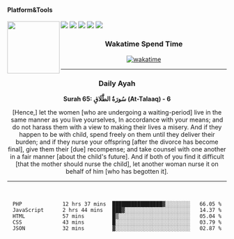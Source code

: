 #### Platform&Tools

[![](https://img.shields.io/badge/-NPM-cb3837?style=flat-square&logo=npm&logoColor=white)](https://npmjs.com/)
[![](https://img.shields.io/badge/PHP-777BB4?style=flat-square&logo=php&logoColor=white)](https://nodejs.org/)
[![](https://img.shields.io/badge/Julia-9558B2?style=flat-square&logo=julia&logoColor=white)](https://nodejs.org/)
<img src="https://avatars.githubusercontent.com/u/31664438?v=4" width="120" align="left">
[![](https://img.shields.io/badge/-Node.js-43853d?style=flat-square&logo=node.js&logoColor=ffffff)](https://nodejs.org/)
[![](https://img.shields.io/badge/Visual_Studio_Code-0078D4?style=flat-square&logo=visual%20studio%20code&logoColor=white)](https://nodejs.org/)

<center>
  
### Wakatime Spend Time 
  
[![wakatime](https://wakatime.com/badge/user/87646243-158a-4241-a3cb-668e1fa2dbb8.svg)](https://wakatime.com/@87646243-158a-4241-a3cb-668e1fa2dbb8)
               

_______ 
### Daily Ayah

<!--START_SECTION:quran-->

**Surah 65: سُورَةُ الطَّلَاقِ (At-Talaaq) - 6**

[Hence,] let the women [who are undergoing a waiting-period] live in the same manner as you live yourselves, In accordance with your means; and do not harass them with a view to making their lives a misery. And if they happen to be with child, spend freely on them until they deliver their burden; and if they nurse your offspring [after the divorce has become final], give them their [due] recompense; and take counsel with one another in a fair manner [about the child's future]. And if both of you find it difficult [that the mother should nurse the child], let another woman nurse it on behalf of him [who has begotten it].
 <!--END_SECTION:quran-->

  
                       
                                             
_______

&nbsp;&nbsp;     &nbsp;&nbsp;    &nbsp;&nbsp;   &nbsp;&nbsp;
 
<!--START_SECTION:waka-->

```text
PHP             12 hrs 37 mins  ████████████████▓░░░░░░░░   66.05 %
JavaScript      2 hrs 44 mins   ███▓░░░░░░░░░░░░░░░░░░░░░   14.37 %
HTML            57 mins         █▒░░░░░░░░░░░░░░░░░░░░░░░   05.04 %
CSS             43 mins         █░░░░░░░░░░░░░░░░░░░░░░░░   03.79 %
JSON            32 mins         ▓░░░░░░░░░░░░░░░░░░░░░░░░   02.87 %
```

<!--END_SECTION:waka-->
